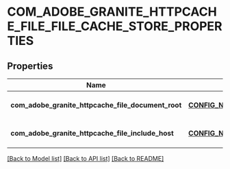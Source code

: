 # COM_ADOBE_GRANITE_HTTPCACHE_FILE_FILE_CACHE_STORE_PROPERTIES

## Properties
Name | Type | Description | Notes
------------ | ------------- | ------------- | -------------
**com_adobe_granite_httpcache_file_document_root** | [**CONFIG_NODE_PROPERTY_STRING**](configNodePropertyString.md) |  | [optional] [default to null]
**com_adobe_granite_httpcache_file_include_host** | [**CONFIG_NODE_PROPERTY_STRING**](configNodePropertyString.md) |  | [optional] [default to null]

[[Back to Model list]](../README.md#documentation-for-models) [[Back to API list]](../README.md#documentation-for-api-endpoints) [[Back to README]](../README.md)


